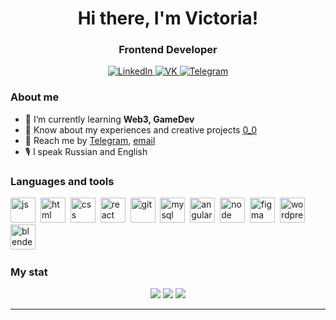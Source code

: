 <div id="header" align="center">
	<h1>Hi there, I'm Victoria!</h1>
	<h3>Frontend Developer</h3>
</div>
<div id="socials" align="center">
	<a href="linkedin-url">
		<img src="https://img.shields.io/badge/LinkedIn-blue?style=for-the-badge&logo=linkedin&logoColor=white" alt="LinkedIn"/>
	</a>
	<a href="https://vk.com/vika.aurum">
		<img src="https://img.shields.io/badge/VK-blue?style=for-the-badge&logo=VK&logoColor=white" alt="VK"/>
	</a>
	<a href="https://t.me/Gaunt_W">
		<img src="https://img.shields.io/badge/Telegram-blue?style=for-the-badge&logo=telegram&logoColor=white" alt="Telegram"/>
	</a>
</div>

### About me
- 🔬 I’m currently learning **Web3, GameDev**
- 🎨 Know about my experiences and creative projects [0_0](cv-link)
- 💬 Reach me by [Telegram](https://t.me/Gaunt_W), [email](mailto:vika.argent@gmail.com)
- 🎙️ I speak Russian and English

### Languages and tools
<img src="https://cdn.jsdelivr.net/gh/devicons/devicon/icons/javascript/javascript-original.svg" title="js" width="40" height="40"/>&nbsp;
<img src="https://cdn.jsdelivr.net/gh/devicons/devicon/icons/html5/html5-original.svg" title="html" width="40" height="40"/>&nbsp;
<img src="https://cdn.jsdelivr.net/gh/devicons/devicon/icons/css3/css3-original.svg" title="css" width="40" height="40"/>&nbsp;
<img src="https://cdn.jsdelivr.net/gh/devicons/devicon/icons/react/react-original.svg" title="react" width="40" height="40"/>&nbsp;
<img src="https://cdn.jsdelivr.net/gh/devicons/devicon/icons/git/git-plain.svg" title="git" width="40" height="40"/>&nbsp;
<img src="https://cdn.jsdelivr.net/gh/devicons/devicon/icons/mysql/mysql-original.svg"  title="mysql" width="40" height="40"/>&nbsp;
<img src="https://cdn.jsdelivr.net/gh/devicons/devicon/icons/angularjs/angularjs-original.svg" title="angular" width="40" height="40"/>&nbsp;
<img src="https://cdn.jsdelivr.net/gh/devicons/devicon/icons/nodejs/nodejs-original.svg" title="node" width="40" height="40"/>&nbsp;
<img src="https://cdn.jsdelivr.net/gh/devicons/devicon/icons/figma/figma-original.svg" title="figma" width="40" height="40"/>&nbsp;
<img src="https://cdn.jsdelivr.net/gh/devicons/devicon/icons/wordpress/wordpress-original.svg" title="wordpress" width="40" height="40"/>&nbsp;
<img src="https://cdn.jsdelivr.net/gh/devicons/devicon/icons/blender/blender-original.svg" title="blender" width="40" height="40"/>&nbsp;
                   
   
### My stat
<div id="stat" align="center">
	<img src="https://github-profile-summary-cards.vercel.app/api/cards/profile-details?username=Abrarova&theme=omni"/>
	<img src="https://github-profile-summary-cards.vercel.app/api/cards/most-commit-language?username=Abrarova&theme=omni"/>
	<img src="https://github-profile-summary-cards.vercel.app/api/cards/stats?username=Abrarova&theme=omni"/>
</div>

---
